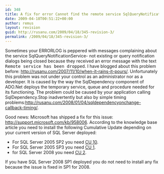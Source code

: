 ```yaml
---
id: 348
title: A fix for error Cannot find the remote service SqlQueryNotificationService-GUID
date: 2009-04-18T00:51:22+00:00
author: remus
layout: revision
guid: http://rusanu.com/2009/04/18/345-revision-3/
permalink: /2009/04/18/345-revision-3/
---
```

Sometimes your ERRORLOG is peppered with messages complaining about the service SqlQueryNotificationService-<guid> not existing or query notification dialogs being closed because they received an error message with the text <tt>Remote service has been dropped</tt>. I have blogged about this problem before: <a href="http://rusanu.com/2007/11/10/when-it-rains-it-pours/" target="_blank">http://rusanu.com/2007/11/10/when-it-rains-it-pours/</a>. Unfortunately this problem was not under your control as an administrator nor as a developer. It is caused by the way the SqlDependency component of ADO.Net deploys the temporary service, queue and procedure needed for its functioning. The problem could be caused by your application calling SqlDependency.Stop inadvertently but also by simple timing problems:<a href="http://rusanu.com/2008/01/04/sqldependencyonchange-callback-timing/" target="_blank">http://rusanu.com/2008/01/04/sqldependencyonchange-callback-timing/</a>.

Good news: Microsoft has shipped a fix for this issue: <a href="http://support.microsoft.com/kb/958006" target="_blank">http://support.microsoft.com/kb/958006</a>. According to the knowledge base article you need to install the following Cumulative Update depending on your current version of SQL Server deployed:

  * For SQL Server 2005 SP2 you need <a href="http://support.microsoft.com/kb/956854/LN/" target="_blank">CU 10</a>.
  * For SQL Server 2005 SP3 you need <a href="http://support.microsoft.com/kb/959195/LN/" target="_blank">CU 1</a>.
  * for SQL Server 2008 you need <a href="http://support.microsoft.com/kb/958186/" target="_blank">CU 2</a>.

If you have SQL Server 2008 SP1 deployed you do not need to install any fix because the issue is fixed in SP1 for 2008.